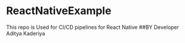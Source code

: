 # ReactNativeExample
This repo is Used for CI/CD pipelines for React Native 
##BY Developer Aditya Kaderiya
